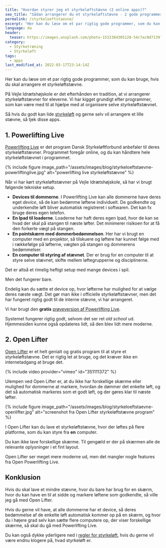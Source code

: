 ```yaml
---
title: "Hvordan styrer jeg et styrkeløftstævne (2 online apps)?"
seo_title: "Sådan arrangerer du et styrkeløftstævne - 2 gode programmer"
permalink: /styrkeloeftstaevne/
excerpt: "Her kan du læse om et par rigtig gode programmer, som du kan bruge, hvis du skal arrangere et styrkeløftstævne."
language: da
header:
  teaser: https://images.unsplash.com/photo-1532384305128-54c7ac0d7139?ixlib=rb-1.2.1&ixid=MnwxMjA3fDB8MHxwaG90by1wYWdlfHx8fGVufDB8fHx8&auto=format&fit=crop&h=300&w=400&q=10
category:
  - Styrketræning
  - Styrkeløft
tags:
  - apps
last_modified_at: 2022-03-17T23:14:14Z
---
```


Her kan du læse om et par rigtig gode programmer, som du kan bruge, hvis du skal arrangere et styrkeløftstævne.

På Vejle Idrætshøjskole er det efterhånden en tradition, at vi arrangerer styrkeløftstævner for eleverne. Vi har kigget grundigt efter programmer, som kan være med til at hjælpe med at organisere selve styrkeløftstævnet.

Så hvis du godt kan lide [styrkeløft](/styrkeloeft/) og gerne selv vil arrangere et lille stævne, så tjek disse apps.

## 1. Powerlifting Live

[Powerlifting Live](https://www.powerliftinglive.com/) er det program Dansk Styrkeløftforbund anbefaler til deres styrkeløftstævner. Programmet foregår online, og du kan håndtere hele styrkeløftstævnet i programmet.

{% include figure image_path="/assets/images/blog/styrkeloeftstaevne-powerliftinglive.jpg" alt="powerlifting live styrkeløftstævne" %}

Når vi har kørt styrkeløftstævner på Vejle Idrætshøjskole, så har vi brugt følgende tekniske setup.

- **Devices til dommerne**. I Powerlifting Live kan alle dommerne have deres eget _device_, så de kan bedømme løftene individuelt. De godkendte og underkendte løft bliver automatisk registreret i softwaren. Det kan fx bruge deres egen telefon.
- **En Ipad til loaderne**. Loaderne har haft deres egen Ipad, hvor de kan se hvad der skal på stangen til næste løfter. Det minimerer risikoen for at få den forkerte vægt på stangen.
- **En pointskærm med dommerbedømmelsen**. Her har vi brugt en computer med en projektor, så tilskuere og løftere har kunnet følge med i rækkefølge på løfterne, vægten på stangen og dommerens bedømmelser.
- **En computer til styring af stævnet**. Der er brug for en computer til at styre selve stævnet, skifte mellem løftegrupperne og disciplinerne.

Det er altså et rimelig heftigt setup med mange devices i spil.

Men det fungerer bare.

Endelig kan du sætte et device op, hvor løfterne har mulighed for at vælge deres næste vægt. Det gør man ikke i officielle styrkeløftstævner, men det har fungeret rigtig godt til de interne stævne, vi har arrangeret.

Vi har brugt den **gratis** [prøveversion af Powerlifting Live](https://trial.powerliftinglive.com).

Systemet fungerer rigtig godt, selvom det ser ret _old school_ ud. Hjemmesiden kunne også opdateres lidt, så den blev lidt mere moderne.

## 2. Open Lifter

[Open Lifter](https://www.openlifter.com/en/) er et helt genialt og gratis program til at styre et styrkeløftstævne. Det er rigtig let at bruge, og det kræver ikke en internetadgang at bruge det.

{% include video provider="vimeo" id="351111372" %}

Ulempen ved Open Lifter er, at du ikke har forskellige skærme eller mulighed for dommerne at markere, hvordan de dømmer det enkelte løft, og det så automatisk markeres som et godt løft, og der gøres klar til næste løfter.

{% include figure image_path="/assets/images/blog/styrkeloeftstaevne-openlifter.jpg" alt="screenshot fra Open Lifter styrkeløftstævne program" %}

I Open Lifter kan du lave et styrkeløftstævne, hvor der løftes på flere platforme, som du kan styre fra **en** computer.

Du kan ikke lave forskellige skærme. Til gengæld er der på skærmen alle de relevante oplysninger i et fint layout.

Open Lifter ser meget mere moderne ud, men det mangler nogle features fra Open Powerlifting Live.

## Konklusion

Hvis du skal lave et mindre stævne, hvor du bare har brug for en skærm, hvor du kan have en til at sidde og markere løftene som godkendte, så ville jeg gå med Open Lifter.

Hvis du gerne vil have, at alle dommerne har et device, så deres bedømmelse af de enkelte løft automatisk kommer op på en skærm, og hvor du i højere grad selv kan sætte flere computere op, der viser forskellige skærme, så skal du gå med Powerlifting Live.

Du kan også dykke yderligere ned i [regler for styrkeløft](/powerlifting-rules/), hvis du gerne vil være endnu klogere på, hvad styrkeløft er.
